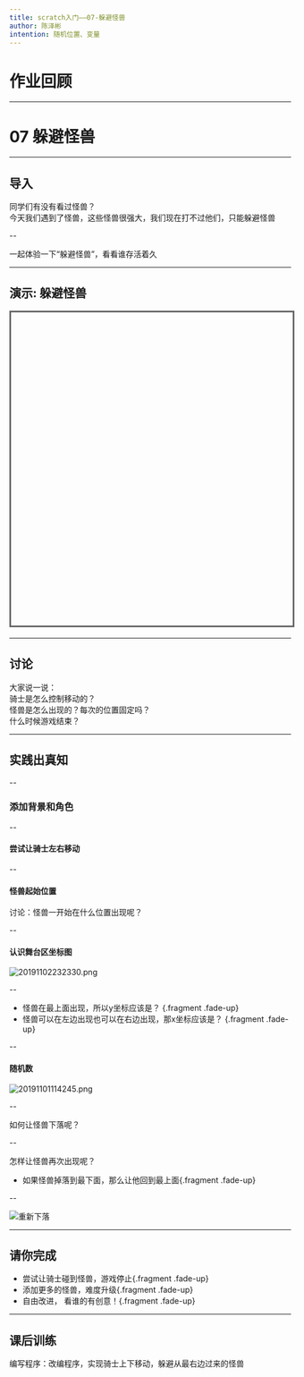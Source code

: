 ```yaml
---
title: scratch入门——07-躲避怪兽
author: 陈泽彬
intention: 随机位置、变量
---
```


# 作业回顾

---

# 07 躲避怪兽

---

## 导入

同学们有没有看过怪兽？  
今天我们遇到了怪兽，这些怪兽很强大，我们现在打不过他们，只能躲避怪兽


--

一起体验一下“躲避怪兽”，看看谁存活着久

---

## 演示: 躲避怪兽

<iframe data-src="https://kada.163.com/project/3997722-2506047.htm" width="800" height="560" frameborder="0" marginwidth="0" marginheight="0" scrolling="yes" style="border:3px solid #666; margin-bottom:5px; max-width: 100%;" allowfullscreen=""></iframe>

---

## 讨论

大家说一说：  
骑士是怎么控制移动的？  
怪兽是怎么出现的？每次的位置固定吗？  
什么时候游戏结束？

---

## 实践出真知

--

### 添加背景和角色

--

####  尝试让骑士左右移动

--

#### 怪兽起始位置

讨论：怪兽一开始在什么位置出现呢？

--


#### 认识舞台区坐标图  
![20191102232330.png](https://i.loli.net/2019/11/02/aRiSwm7u6sUvHOn.png)

--

- 怪兽在最上面出现，所以y坐标应该是？ {.fragment .fade-up} 
- 怪兽可以在左边出现也可以在右边出现，那x坐标应该是？ {.fragment .fade-up}  

--

####  随机数

![![20191101114245.png](httpsi.loli.net20191101QVyLmTGdHIN2BbU.png)](https://i.loli.net/2019/11/02/bVpKPHqk1URL8IM.png)

--

如何让怪兽下落呢？

--

怎样让怪兽再次出现呢？
- 如果怪兽掉落到最下面，那么让他回到最上面{.fragment .fade-up}  

--

![**重新下落**](https://i.loli.net/2019/11/02/euTYzIpKRVy6rUO.png)


---


## 请你完成

- 尝试让骑士碰到怪兽，游戏停止{.fragment .fade-up}
- 添加更多的怪兽，难度升级{.fragment .fade-up}
- 自由改进， 看谁的有创意！{.fragment .fade-up}

---

## 课后训练

编写程序：改编程序，实现骑士上下移动，躲避从最右边过来的怪兽